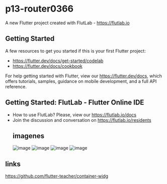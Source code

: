 # p13-router0366

A new Flutter project created with FlutLab - https://flutlab.io

## Getting Started

A few resources to get you started if this is your first Flutter project:

- https://flutter.dev/docs/get-started/codelab
- https://flutter.dev/docs/cookbook

For help getting started with Flutter, view our
https://flutter.dev/docs, which offers tutorials,
samples, guidance on mobile development, and a full API reference.

## Getting Started: FlutLab - Flutter Online IDE

- How to use FlutLab? Please, view our https://flutlab.io/docs
- Join the discussion and conversation on https://flutlab.io/residents
  ## imagenes
  ![image](https://github.com/GuerreroA128/p15-Dis-guerrero/assets/143743819/c68e1941-5887-45cd-bc8e-5f397f1bfc76)
  ![image](https://github.com/GuerreroA128/p15-Dis-guerrero/assets/143743819/7d5345de-a545-4fe0-bc6a-03d96227706e)
![image](https://github.com/GuerreroA128/p15-Dis-guerrero/assets/143743819/dd6bc9d0-66ce-4a08-b48d-99b482e95ec0)
![image](https://github.com/GuerreroA128/p15-Dis-guerrero/assets/143743819/000d0e27-550f-4abb-890b-1090edd1ad63)
## links
https://github.com/flutter-teacher/container-widg



